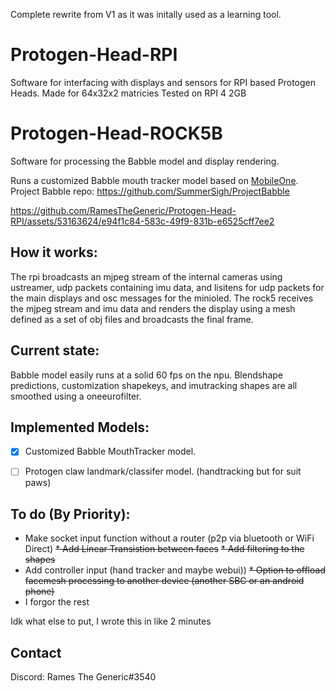 
Complete rewrite from V1 as it was initally used as a learning tool. 

# Protogen-Head-RPI
Software for interfacing with displays and sensors for RPI based Protogen Heads.
Made for 64x32x2 matricies
Tested on RPI 4 2GB

# Protogen-Head-ROCK5B
Software for processing the Babble model and display rendering. 


Runs a customized Babble mouth tracker model based on [MobileOne](https://github.com/apple/ml-mobileone). 
Project Babble repo: https://github.com/SummerSigh/ProjectBabble




https://github.com/RamesTheGeneric/Protogen-Head-RPI/assets/53163624/e94f1c84-583c-49f9-831b-e6525cff7ee2



## How it works: ##

The rpi broadcasts an mjpeg stream of the internal cameras using ustreamer, udp packets containing imu data, and lisitens for udp packets for the main displays and osc messages for the minioled. 
The rock5 receives the mjpeg stream and imu data and renders the display using a mesh defined as a set of obj files and broadcasts the final frame. 

## Current state: ##

Babble model easily runs at a solid 60 fps on the npu. Blendshape predictions, customization shapekeys, and imutracking shapes are all smoothed using a oneeurofilter. 

## Implemented Models: ##
- [x] Customized Babble MouthTracker model.
- [ ] Protogen claw landmark/classifer model. (handtracking but for suit paws)






## To do (By Priority): ##

* Make socket input function without a router (p2p via bluetooth or WiFi Direct)
~~* Add Linear Transistion between faces~~
~~* Add filtering to the shapes~~
* Add controller input (hand tracker and maybe webui))
~~* Option to offload facemesh processing to another device (another SBC or an android phone)~~
* I forgor the rest











Idk what else to put, I wrote this in like 2 minutes 

## Contact ##

Discord: Rames The Generic#3540
